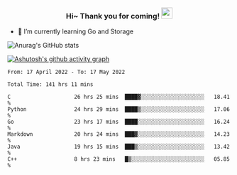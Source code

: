 <h3 align="center">
    Hi~ Thank you for coming!
    <img src="https://media.giphy.com/media/hvRJCLFzcasrR4ia7z/giphy.gif" width="25px">
</h3>

<!--
**pineapple-man/pineapple-man** is a ✨ _special_ ✨ repository because its `README.md` (this file) appears on your GitHub profile.

Here are some ideas to get you started:
- 🔭 I’m currently working on ...
- 🤔 I’m looking for help with ...
- 💬 Ask me about ...
- 📫 How to reach me: ...
- 😄 Pronouns: ...
- ⚡ Fun fact: 
- 👯 I’m looking to collaborate on kubernetes
-->
- 🌱 I’m currently learning Go and Storage


![Anurag's GitHub stats](https://github-readme-stats.vercel.app/api?username=pineapple-man&show_icons=true&theme=radical)


[![Ashutosh's github activity graph](https://activity-graph.herokuapp.com/graph?username=pineapple-man&bg_color=fffff0&color=708090&line=24292e&point=24292e&area=true&hide_border=true)](https://github.com/ashutosh00710/github-readme-activity-graph)

<!--START_SECTION:waka-->

```text
From: 17 April 2022 - To: 17 May 2022

Total Time: 141 hrs 11 mins

C                    26 hrs 25 mins  ████▓░░░░░░░░░░░░░░░░░░░░   18.41 %
Python               24 hrs 29 mins  ████▒░░░░░░░░░░░░░░░░░░░░   17.06 %
Go                   23 hrs 17 mins  ████░░░░░░░░░░░░░░░░░░░░░   16.24 %
Markdown             20 hrs 24 mins  ███▓░░░░░░░░░░░░░░░░░░░░░   14.23 %
Java                 19 hrs 15 mins  ███▒░░░░░░░░░░░░░░░░░░░░░   13.42 %
C++                  8 hrs 23 mins   █▒░░░░░░░░░░░░░░░░░░░░░░░   05.85 %
```

<!--END_SECTION:waka-->
